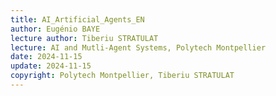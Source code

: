 ```yaml
---
title: AI_Artificial_Agents_EN
author: Eugénio BAYE
lecture author: Tiberiu STRATULAT
lecture: AI and Mutli-Agent Systems, Polytech Montpellier
date: 2024-11-15
update: 2024-11-15
copyright: Polytech Montpellier, Tiberiu STRATULAT
---
```

